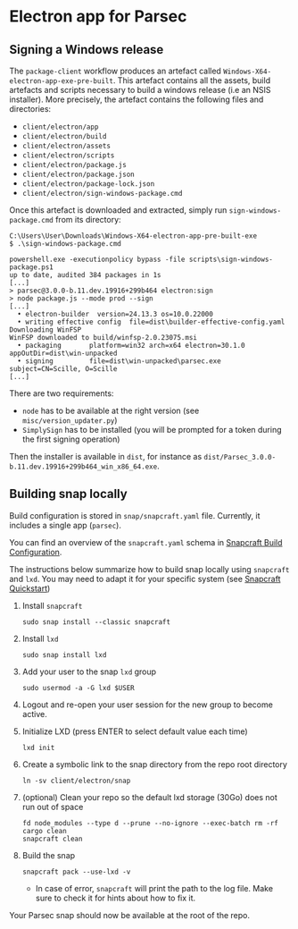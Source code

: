# Electron app for Parsec

## Signing a Windows release

The `package-client` workflow produces an artefact called `Windows-X64-electron-app-exe-pre-built`.
This artefact contains all the assets, build artefacts and scripts necessary to build a windows release (i.e an NSIS installer).
More precisely, the artefact contains the following files and directories:

- `client/electron/app`
- `client/electron/build`
- `client/electron/assets`
- `client/electron/scripts`
- `client/electron/package.js`
- `client/electron/package.json`
- `client/electron/package-lock.json`
- `client/electron/sign-windows-package.cmd`

Once this artefact is downloaded and extracted, simply run `sign-windows-package.cmd` from its directory:

```shell
C:\Users\User\Downloads\Windows-X64-electron-app-pre-built-exe
$ .\sign-windows-package.cmd

powershell.exe -executionpolicy bypass -file scripts\sign-windows-package.ps1
up to date, audited 384 packages in 1s
[...]
> parsec@3.0.0-b.11.dev.19916+299b464 electron:sign
> node package.js --mode prod --sign
[...]
  • electron-builder  version=24.13.3 os=10.0.22000
  • writing effective config  file=dist\builder-effective-config.yaml
Downloading WinFSP
WinFSP downloaded to build/winfsp-2.0.23075.msi
  • packaging       platform=win32 arch=x64 electron=30.1.0 appOutDir=dist\win-unpacked
  • signing         file=dist\win-unpacked\parsec.exe subject=CN=Scille, O=Scille
[...]
```

There are two requirements:

- `node` has to be available at the right version (see `misc/version_updater.py`)
- `SimplySign` has to be installed (you will be prompted for a token during the first signing operation)

Then the installer is available in `dist`, for instance as `dist/Parsec_3.0.0-b.11.dev.19916+299b464_win_x86_64.exe`.

## Building snap locally

Build configuration is stored in `snap/snapcraft.yaml` file. Currently, it includes a single app (`parsec`).

You can find an overview of the `snapcraft.yaml` schema in
[Snapcraft Build Configuration](https://snapcraft.io/docs/build-configuration).

The instructions below summarize how to build snap locally using `snapcraft` and `lxd`.
You may need to adapt it for your specific system (see [Snapcraft Quickstart](https://snapcraft.io/docs/snapcraft-quickstart))

1. Install `snapcraft`

   ```shell
   sudo snap install --classic snapcraft
   ```

2. Install `lxd`

   ```shell
   sudo snap install lxd
   ```

3. Add your user to the snap `lxd` group

   ```shell
   sudo usermod -a -G lxd $USER
   ```

4. Logout and re-open your user session for the new group to become active.

5. Initialize LXD (press ENTER to select default value each time)

   ```shell
   lxd init
   ```

6. Create a symbolic link to the snap directory from the repo root directory

   ```shell
   ln -sv client/electron/snap
   ```

7. (optional) Clean your repo so the default lxd storage (30Go) does not run out of space

   ```shell
   fd node_modules --type d --prune --no-ignore --exec-batch rm -rf
   cargo clean
   snapcraft clean
   ```

8. Build the snap

   ```shell
   snapcraft pack --use-lxd -v
   ```

   - In case of error, `snapcraft` will print the path to the log file.
     Make sure to check it for hints about how to fix it.

Your Parsec snap should now be available at the root of the repo.
